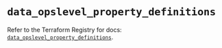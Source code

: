 # `data_opslevel_property_definitions`

Refer to the Terraform Registry for docs: [`data_opslevel_property_definitions`](https://registry.terraform.io/providers/opslevel/opslevel/1.6.3/docs/data-sources/property_definitions).
